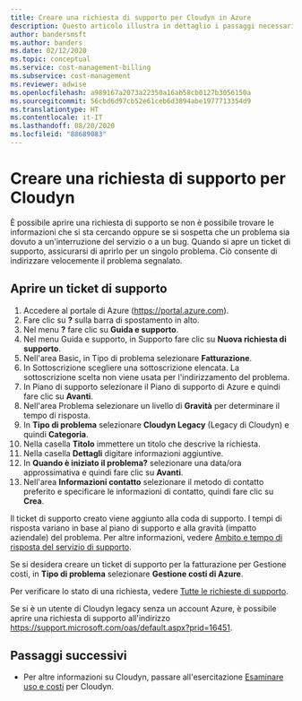 ```yaml
---
title: Creare una richiesta di supporto per Cloudyn in Azure
description: Questo articolo illustra in dettaglio i passaggi necessari per creare una richiesta di supporto per Cloudyn.
author: bandersmsft
ms.author: banders
ms.date: 02/12/2020
ms.topic: conceptual
ms.service: cost-management-billing
ms.subservice: cost-management
ms.reviewer: adwise
ms.openlocfilehash: a989167a2073a22350a16ab58cb0127b3056150a
ms.sourcegitcommit: 56cbd6d97cb52e61ceb6d3894abe1977713354d9
ms.translationtype: HT
ms.contentlocale: it-IT
ms.lasthandoff: 08/20/2020
ms.locfileid: "88689083"
---
```

# <a name="create-a-support-request-for-cloudyn"></a>Creare una richiesta di supporto per Cloudyn

È possibile aprire una richiesta di supporto se non è possibile trovare le informazioni che si sta cercando oppure se si sospetta che un problema sia dovuto a un'interruzione del servizio o a un bug. Quando si apre un ticket di supporto, assicurarsi di aprirlo per un singolo problema. Ciò consente di indirizzare velocemente il problema segnalato.

## <a name="open-a-support-ticket"></a>Aprire un ticket di supporto

1. Accedere al portale di Azure (https://portal.azure.com).
2. Fare clic su **?** sulla barra di spostamento in alto.
3. Nel menu **?** fare clic su **Guida e supporto**.
4. Nel menu Guida e supporto, in Supporto fare clic su **Nuova richiesta di supporto**.
5. Nell'area Basic, in Tipo di problema selezionare **Fatturazione**.
6. In Sottoscrizione scegliere una sottoscrizione elencata. La sottoscrizione scelta non viene usata per l'indirizzamento del problema.
7. In Piano di supporto selezionare il Piano di supporto di Azure e quindi fare clic su **Avanti**.  
8. Nell'area Problema selezionare un livello di **Gravità** per determinare il tempo di risposta.
9. In **Tipo di problema** selezionare **Cloudyn Legacy** (Legacy di Cloudyn) e quindi **Categoria**.
10. Nella casella **Titolo** immettere un titolo che descrive la richiesta.
11. Nella casella **Dettagli** digitare informazioni aggiuntive.
12. In **Quando è iniziato il problema?** selezionare una data/ora approssimativa e quindi fare clic su **Avanti**.  
14. Nell'area **Informazioni contatto** selezionare il metodo di contatto preferito e specificare le informazioni di contatto, quindi fare clic su **Crea**.  

Il ticket di supporto creato viene aggiunto alla coda di supporto. I tempi di risposta variano in base al piano di supporto e alla gravità (impatto aziendale) del problema. Per altre informazioni, vedere [Ambito e tempo di risposta del servizio di supporto](https://azure.microsoft.com/support/plans/response/).

Se si desidera creare un ticket di supporto per la fatturazione per Gestione costi, in **Tipo di problema** selezionare **Gestione costi di Azure**.

Per verificare lo stato di una richiesta, vedere [Tutte le richieste di supporto](../../azure-portal/supportability/how-to-manage-azure-support-request.md#view-support-requests).

Se si è un utente di Cloudyn legacy senza un account Azure, è possibile aprire una richiesta di supporto all'indirizzo https://support.microsoft.com/oas/default.aspx?prid=16451.


## <a name="next-steps"></a>Passaggi successivi

- Per altre informazioni su Cloudyn, passare all'esercitazione [Esaminare uso e costi](../cloudyn/tutorial-review-usage.md) per Cloudyn.
